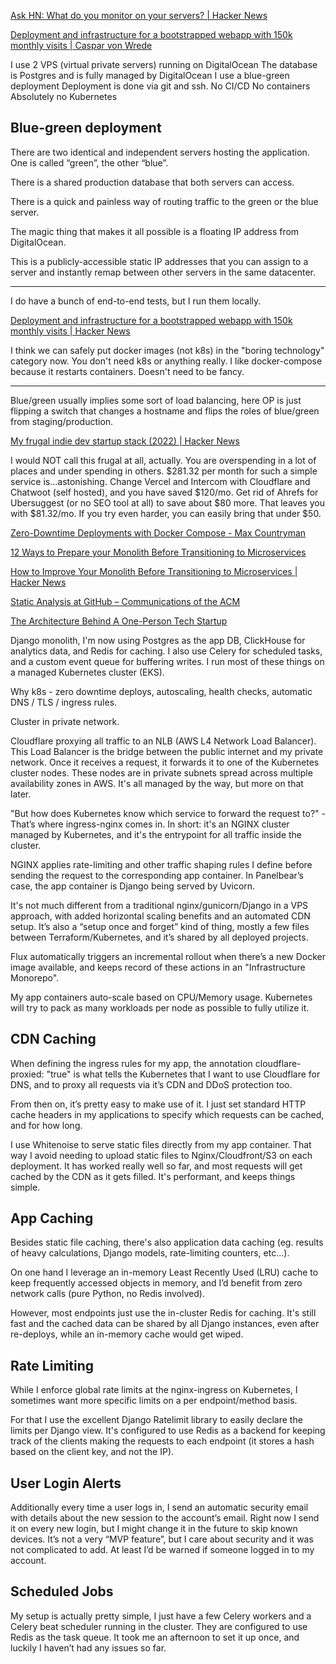 [Ask HN: What do you monitor on your servers? | Hacker News](https://news.ycombinator.com/item?id=41240379)

[Deployment and infrastructure for a bootstrapped webapp with 150k monthly visits | Caspar von Wrede](https://casparwre.de/blog/webapp-python-deployment/)

I use 2 VPS (virtual private servers) running on DigitalOcean
The database is Postgres and is fully managed by DigitalOcean
I use a blue-green deployment
Deployment is done via git and ssh.
No CI/CD
No containers
Absolutely no Kubernetes

## Blue-green deployment

There are two identical and independent servers hosting the application. One is called “green”, the other “blue”.

There is a shared production database that both servers can access.

There is a quick and painless way of routing traffic to the green or the blue server.

The magic thing that makes it all possible is a floating IP address from DigitalOcean.

This is a publicly-accessible static IP addresses that you can assign to a server and instantly remap between other servers in the same datacenter. 

---

I do have a bunch of end-to-end tests, but I run them locally.

[Deployment and infrastructure for a bootstrapped webapp with 150k monthly visits | Hacker News](https://news.ycombinator.com/item?id=32986969)

I think we can safely put docker images (not k8s) in the "boring technology" category now. You don't need k8s or anything really. I like docker-compose because it restarts containers. Doesn't need to be fancy. 

---

Blue/green usually implies some sort of load balancing, here OP is just flipping a switch that changes a hostname and flips the roles of blue/green from staging/production.

[My frugal indie dev startup stack (2022) | Hacker News](https://news.ycombinator.com/item?id=37031944)

I would NOT call this frugal at all, actually. You are overspending in a lot of places and under spending in others. $281.32 per month for such a simple service is...astonishing. Change Vercel and Intercom with Cloudflare and Chatwoot (self hosted), and you have saved $120/mo. Get rid of Ahrefs for Ubersuggest (or no SEO tool at all) to save about $80 more. That leaves you with $81.32/mo. If you try even harder, you can easily bring that under $50.

[Zero-Downtime Deployments with Docker Compose - Max Countryman](https://www.maxcountryman.com/articles/zero-downtime-deployments-with-docker-compose)

[12 Ways to Prepare your Monolith Before Transitioning to Microservices](https://semaphoreci.com/blog/monolith-microservices)

[How to Improve Your Monolith Before Transitioning to Microservices | Hacker News](https://news.ycombinator.com/item?id=32000598)

[Static Analysis at GitHub – Communications of the ACM](https://cacm.acm.org/practice/static-analysis-at-github/)

[The Architecture Behind A One-Person Tech Startup](https://anthonynsimon.com/blog/one-man-saas-architecture/)

Django monolith, I'm now using Postgres as the app DB, ClickHouse for analytics data, and Redis for caching. I also use Celery for scheduled tasks, and a custom event queue for buffering writes. I run most of these things on a managed Kubernetes cluster (EKS).

Why k8s - zero downtime deploys, autoscaling, health checks, automatic DNS / TLS / ingress rules.

Cluster in private network.

Cloudflare proxying all traffic to an NLB (AWS L4 Network Load Balancer). This Load Balancer is the bridge between the public internet and my private network. Once it receives a request, it forwards it to one of the Kubernetes cluster nodes. These nodes are in private subnets spread across multiple availability zones in AWS. It's all managed by the way, but more on that later.

"But how does Kubernetes know which service to forward the request to?" - That’s where ingress-nginx comes in. In short: it's an NGINX cluster managed by Kubernetes, and it's the entrypoint for all traffic inside the cluster.

NGINX applies rate-limiting and other traffic shaping rules I define before sending the request to the corresponding app container. In Panelbear’s case, the app container is Django being served by Uvicorn.

It's not much different from a traditional nginx/gunicorn/Django in a VPS approach, with added horizontal scaling benefits and an automated CDN setup. It’s also a “setup once and forget” kind of thing, mostly a few files between Terraform/Kubernetes, and it’s shared by all deployed projects.

Flux automatically triggers an incremental rollout when there’s a new Docker image available, and keeps record of these actions in an "Infrastructure Monorepo".

My app containers auto-scale based on CPU/Memory usage. Kubernetes will try to pack as many workloads per node as possible to fully utilize it.

## CDN Caching

When defining the ingress rules for my app, the annotation cloudflare-proxied: "true" is what tells the Kubernetes that I want to use Cloudflare for DNS, and to proxy all requests via it’s CDN and DDoS protection too.

From then on, it’s pretty easy to make use of it. I just set standard HTTP cache headers in my applications to specify which requests can be cached, and for how long.

I use Whitenoise to serve static files directly from my app container. That way I avoid needing to upload static files to Nginx/Cloudfront/S3 on each deployment. It has worked really well so far, and most requests will get cached by the CDN as it gets filled. It's performant, and keeps things simple.

## App Caching

Besides static file caching, there's also application data caching (eg. results of heavy calculations, Django models, rate-limiting counters, etc...).

On one hand I leverage an in-memory Least Recently Used (LRU) cache to keep frequently accessed objects in memory, and I’d benefit from zero network calls (pure Python, no Redis involved).

However, most endpoints just use the in-cluster Redis for caching. It's still fast and the cached data can be shared by all Django instances, even after re-deploys, while an in-memory cache would get wiped.

## Rate Limiting

While I enforce global rate limits at the nginx-ingress on Kubernetes, I sometimes want more specific limits on a per endpoint/method basis.

For that I use the excellent Django Ratelimit library to easily declare the limits per Django view. It's configured to use Redis as a backend for keeping track of the clients making the requests to each endpoint (it stores a hash based on the client key, and not the IP).

## User Login Alerts

Additionally every time a user logs in, I send an automatic security email with details about the new session to the account’s email. Right now I send it on every new login, but I might change it in the future to skip known devices. It’s not a very “MVP feature”, but I care about security and it was not complicated to add. At least I’d be warned if someone logged in to my account.

## Scheduled Jobs

My setup is actually pretty simple, I just have a few Celery workers and a Celery beat scheduler running in the cluster. They are configured to use Redis as the task queue. It took me an afternoon to set it up once, and luckily I haven’t had any issues so far.
